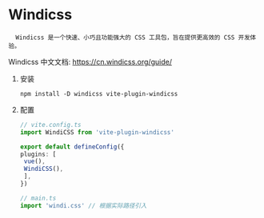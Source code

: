 # Windicss

      Windicss 是一个快速、小巧且功能强大的 CSS 工具包，旨在提供更高效的 CSS 开发体验。

Windicss 中文文档: <https://cn.windicss.org/guide/>

1. 安装

    ```shell
    npm install -D windicss vite-plugin-windicss
    ```

2. 配置

    ```TypeScript
    // vite.config.ts
    import WindiCSS from 'vite-plugin-windicss'
   
   export default defineConfig({
    plugins: [
     vue(),
     WindiCSS(),
     ],
    })
   
    // main.ts
    import 'windi.css' // 根据实际路径引入
    ```
